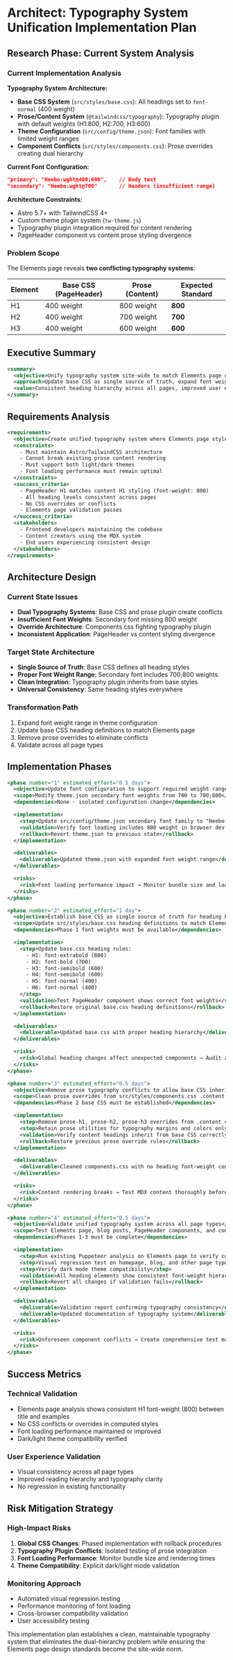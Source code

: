 # Architect: Typography System Unification Implementation Plan

## Research Phase: Current System Analysis

### Current Implementation Analysis

**Typography System Architecture:**
- **Base CSS System** (`src/styles/base.css`): All headings set to `font-normal` (400 weight)
- **Prose/Content System** (`@tailwindcss/typography`): Typography plugin with default weights (H1:800, H2:700, H3:600)
- **Theme Configuration** (`src/config/theme.json`): Font families with limited weight ranges
- **Component Conflicts** (`src/styles/components.css`): Prose overrides creating dual hierarchy

**Current Font Configuration:**
```json
"primary": "Heebo:wght@400;600",    // Body text
"secondary": "Heebo:wght@700"       // Headers (insufficient range)
```

**Architecture Constraints:**
- Astro 5.7+ with TailwindCSS 4+
- Custom theme plugin system (`tw-theme.js`)
- Typography plugin integration required for content rendering
- PageHeader component vs content prose styling divergence

### Problem Scope

The Elements page reveals **two conflicting typography systems**:

| Element | Base CSS (PageHeader) | Prose (Content) | Expected Standard |
|---------|----------------------|-----------------|-------------------|
| H1 | 400 weight | 800 weight | **800** |
| H2 | 400 weight | 700 weight | **700** |
| H3 | 400 weight | 600 weight | **600** |

## Executive Summary

```xml
<summary>
  <objective>Unify typography system site-wide to match Elements page design standards</objective>
  <approach>Update base CSS as single source of truth, expand font weight range, remove prose conflicts</approach>
  <value>Consistent heading hierarchy across all pages, improved user experience, simplified maintenance</value>
</summary>
```

## Requirements Analysis

```xml
<requirements>
  <objective>Create unified typography system where Elements page style becomes site-wide standard</objective>
  <constraints>
    - Must maintain Astro/TailwindCSS architecture
    - Cannot break existing prose content rendering
    - Must support both light/dark themes
    - Font loading performance must remain optimal
  </constraints>
  <success_criteria>
    - PageHeader H1 matches content H1 styling (font-weight: 800)
    - All heading levels consistent across pages
    - No CSS overrides or conflicts
    - Elements page validation passes
  </success_criteria>
  <stakeholders>
    - Frontend developers maintaining the codebase
    - Content creators using the MDX system
    - End users experiencing consistent design
  </stakeholders>
</requirements>
```

## Architecture Design

### Current State Issues
- **Dual Typography Systems**: Base CSS and prose plugin create conflicts
- **Insufficient Font Weights**: Secondary font missing 800 weight
- **Override Architecture**: Components.css fighting typography plugin
- **Inconsistent Application**: PageHeader vs content styling divergence

### Target State Architecture
- **Single Source of Truth**: Base CSS defines all heading styles
- **Proper Font Weight Range**: Secondary font includes 700;800 weights
- **Clean Integration**: Typography plugin inherits from base styles
- **Universal Consistency**: Same heading styles everywhere

### Transformation Path
1. Expand font weight range in theme configuration
2. Update base CSS heading definitions to match Elements page
3. Remove prose overrides to eliminate conflicts
4. Validate across all page types

## Implementation Phases

```xml
<phase number="1" estimated_effort="0.5 days">
  <objective>Update font configuration to support required weight range</objective>
  <scope>Modify theme.json secondary font weights from 700 to 700;800</scope>
  <dependencies>None - isolated configuration change</dependencies>

  <implementation>
    <step>Update src/config/theme.json secondary font family to "Heebo:wght@700;800"</step>
    <validation>Verify font loading includes 800 weight in browser dev tools</validation>
    <rollback>Revert theme.json to previous state</rollback>
  </implementation>

  <deliverables>
    <deliverable>Updated theme.json with expanded font weight range</deliverable>
  </deliverables>

  <risks>
    <risk>Font loading performance impact → Monitor bundle size and loading times</risk>
  </risks>
</phase>
```

```xml
<phase number="2" estimated_effort="1 day">
  <objective>Establish base CSS as single source of truth for heading hierarchy</objective>
  <scope>Update src/styles/base.css heading definitions to match Elements page standards</scope>
  <dependencies>Phase 1 font weights must be available</dependencies>

  <implementation>
    <step>Update base.css heading rules:
      - H1: font-extrabold (800)
      - H2: font-bold (700)
      - H3: font-semibold (600)
      - H4: font-semibold (600)
      - H5: font-normal (400)
      - H6: font-normal (400)
    </step>
    <validation>Test PageHeader component shows correct font weights</validation>
    <rollback>Restore original base.css heading definitions</rollback>
  </implementation>

  <deliverables>
    <deliverable>Updated base.css with proper heading hierarchy</deliverable>
  </deliverables>

  <risks>
    <risk>Global heading changes affect unexpected components → Audit all page types during testing</risk>
  </risks>
</phase>
```

```xml
<phase number="3" estimated_effort="0.5 days">
  <objective>Remove prose typography conflicts to allow base CSS inheritance</objective>
  <scope>Clean prose overrides from src/styles/components.css .content class</scope>
  <dependencies>Phase 2 base CSS must be established</dependencies>

  <implementation>
    <step>Remove prose-h1, prose-h2, prose-h3 overrides from .content class</step>
    <step>Retain prose utilities for typography margins and colors only</step>
    <validation>Verify content headings inherit from base CSS correctly</validation>
    <rollback>Restore previous prose override rules</rollback>
  </implementation>

  <deliverables>
    <deliverable>Cleaned components.css with no heading font-weight conflicts</deliverable>
  </deliverables>

  <risks>
    <risk>Content rendering breaks → Test MDX content thoroughly before deployment</risk>
  </risks>
</phase>
```

```xml
<phase number="4" estimated_effort="0.5 days">
  <objective>Validate unified typography system across all page types</objective>
  <scope>Test Elements page, blog posts, PageHeader components, and content sections</scope>
  <dependencies>Phases 1-3 must be complete</dependencies>

  <implementation>
    <step>Run existing Puppeteer analysis on Elements page to verify consistency</step>
    <step>Visual regression test on homepage, blog, and other page types</step>
    <step>Verify dark mode theme compatibility</step>
    <validation>All heading elements show consistent font-weight hierarchy</validation>
    <rollback>Revert all changes if validation fails</rollback>
  </implementation>

  <deliverables>
    <deliverable>Validation report confirming typography consistency</deliverable>
    <deliverable>Updated documentation of typography system</deliverable>
  </deliverables>

  <risks>
    <risk>Unforeseen component conflicts → Create comprehensive test matrix</risk>
  </risks>
</phase>
```

## Success Metrics

### Technical Validation
- Elements page analysis shows consistent H1 font-weight (800) between title and examples
- No CSS conflicts or overrides in computed styles
- Font loading performance maintained or improved
- Dark/light theme compatibility verified

### User Experience Validation
- Visual consistency across all page types
- Improved reading hierarchy and typography clarity
- No regression in existing functionality

## Risk Mitigation Strategy

### High-Impact Risks
1. **Global CSS Changes**: Phased implementation with rollback procedures
2. **Typography Plugin Conflicts**: Isolated testing of prose integration
3. **Font Loading Performance**: Monitor bundle size and rendering times
4. **Theme Compatibility**: Explicit dark/light mode validation

### Monitoring Approach
- Automated visual regression testing
- Performance monitoring of font loading
- Cross-browser compatibility validation
- User accessibility testing

This implementation plan establishes a clean, maintainable typography system that eliminates the dual-hierarchy problem while ensuring the Elements page design standards become the site-wide norm.
